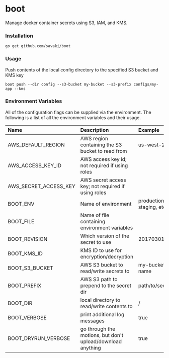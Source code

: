 # boot

Manage docker container secrets using S3, IAM, and KMS.

### Installation

```
go get github.com/savaki/boot
```

### Usage 

Push contents of the local config directory to the specified S3 bucket and KMS key

```
boot push --dir config --s3-bucket my-bucket --s3-prefix configs/my-app --kms
```

### Environment Variables

All of the configuration flags can be supplied via the environment.  The following is a list of all the 
environment variables and their usage. 

Name | Description | Example | Default | Required?
:--- | :--- | :--- | :--- | :--- |
AWS_DEFAULT_REGION | AWS region containing the S3 bucket to read from | us-west-2 | us-east-1 | -
AWS_ACCESS_KEY_ID | AWS access key id; not required if using roles |  | | -
AWS_SECRET_ACCESS_KEY | AWS secret access key; not required if using roles | | | -
BOOT_ENV  | Name of environment | production, staging, etc | dev | -
BOOT_FILE | Name of file containing environment variables | | boot.env | -
BOOT_REVISION | Which version of the secret to use | 20170301.1607 | latest | -
BOOT_KMS_ID | KMS ID to use for encryption/decryption |  | | yes
BOOT_S3_BUCKET | AWS S3 bucket to read/write secrets to | my-bucket-name | | yes
BOOT_PREFIX |  AWS S3 path to prepend to the secret dir | path/to/secrets | | -
BOOT_DIR | local directory to read/write contents to | / | . | -
BOOT_VERBOSE | print additional log messages | true | false | -
BOOT_DRYRUN_VERBOSE | go through the motions, but don't upload/download anything| true | false | -


